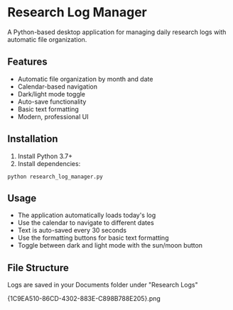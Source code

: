 # Research Log Manager

A Python-based desktop application for managing daily research logs with automatic file organization.

## Features

- Automatic file organization by month and date
- Calendar-based navigation
- Dark/light mode toggle
- Auto-save functionality
- Basic text formatting
- Modern, professional UI

## Installation

1. Install Python 3.7+
2. Install dependencies:

```
python research_log_manager.py
```
## Usage

- The application automatically loads today's log
- Use the calendar to navigate to different dates
- Text is auto-saved every 30 seconds
- Use the formatting buttons for basic text formatting
- Toggle between dark and light mode with the sun/moon button

## File Structure

Logs are saved in your Documents folder under "Research Logs"

{1C9EA510-86CD-4302-883E-C898B788E205}.png